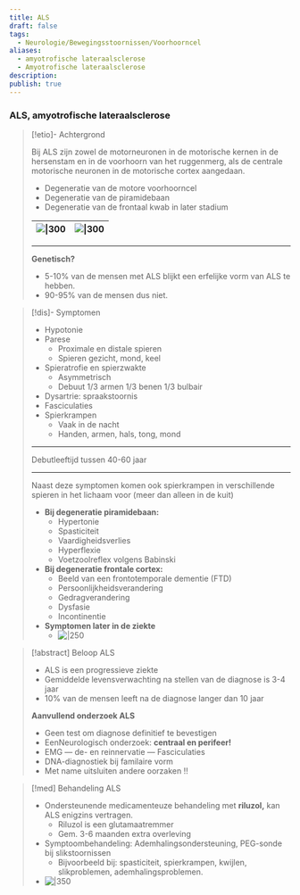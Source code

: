 ```yaml
---
title: ALS
draft: false
tags:
  - Neurologie/Bewegingsstoornissen/Voorhoorncel
aliases:
  - amyotrofische lateraalsclerose
  - Amyotrofische lateraalsclerose
description: 
publish: true
---
```






### ALS, amyotrofische lateraalsclerose
> [!etio]- Achtergrond
> 
> Bij ALS zijn zowel de motorneuronen in de motorische kernen in de hersenstam en in de voorhoorn van het ruggenmerg, als de centrale motorische neuronen in de motorische cortex aangedaan.
> 
> - Degeneratie van de motore voorhoorncel
> - Degeneratie van de piramidebaan
> - Degeneratie van de frontaal kwab in later stadium
> 
>
>
> | ![\|300](https://i.imgur.com/2NOXpOr.png)     |  ![\|300](https://i.imgur.com/z3QCkP7.png)    |
> |:-----|:-----|
> 
> ---
> 
> **Genetisch?**
> - 5-10% van de mensen met ALS blijkt een erfelijke vorm van ALS te hebben.
> - 90-95% van de mensen dus niet.

> [!dis]- Symptomen
> 
> - Hypotonie
> - Parese
>     - Proximale en distale spieren
>     - Spieren gezicht, mond, keel
> - Spieratrofie en spierzwakte
>     - Asymmetrisch
>     - Debuut 1/3 armen 1/3 benen 1/3 bulbair
> - Dysartrie: spraakstoornis
> - Fasciculaties
> - Spierkrampen
>     - Vaak in de nacht
>     - Handen, armen, hals, tong, mond
> 
> ---
> 
> Debutleeftijd tussen 40-60 jaar
> 
> ---
> 
> Naast deze symptomen komen ook spierkrampen in verschillende spieren in het lichaam voor (meer dan alleen in de kuit)
>
> 
> - **Bij degeneratie piramidebaan:**
>     - Hypertonie
>     - Spasticiteit
>     - Vaardigheidsverlies
>     - Hyperflexie
>     - Voetzoolreflex volgens Babinski
> - **Bij degeneratie frontale cortex:**
>     - Beeld van een frontotemporale dementie (FTD)
>     - Persoonlijkheidsverandering
>     - Gedragverandering
>     - Dysfasie
>     - Incontinentie
> - **Symptomen later in de ziekte**
> 	- ![|250](https://i.imgur.com/t97bt3j.png)

> [!abstract] Beloop ALS
> - ALS is een progressieve ziekte
> - Gemiddelde levensverwachting na stellen van de diagnose is 3-4 jaar
> - 10% van de mensen leeft na de diagnose langer dan 10 jaar
> 
> **Aanvullend onderzoek ALS**
> - Geen test om diagnose definitief te bevestigen
> - EenNeurologisch onderzoek: **centraal en perifeer!**
> - EMG — de- en reinnervatie — Fasciculaties
> - DNA-diagnostiek bij familaire vorm
> - Met name uitsluiten andere oorzaken !!


> [!med] Behandeling ALS
> - Ondersteunende medicamenteuze behandeling met **riluzol,** kan ALS enigzins vertragen.
>     - Riluzol is een glutamaatremmer
>     - Gem. 3-6 maanden extra overleving
> - Symptoombehandeling: Ademhalingsondersteuning, PEG-sonde bij slikstoornissen
>     - Bijvoorbeeld bij: spasticiteit, spierkrampen, kwijlen, slikproblemen, ademhalingsproblemen.
> - ![|350](https://i.imgur.com/ZmUTDNT.png)

